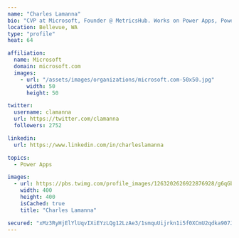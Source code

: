 ```yaml
---
name: "Charles Lamanna"
bio: "CVP at Microsoft, Founder @ MetricsHub. Works on Power Apps, Power Automate, Power Virtual Agent, Common Data Service and Dynamics 365."
location: Bellevue, WA
type: "profile"
heat: 64

affiliation:
  name: Microsoft
  domain: microsoft.com
  images:
    - url: "/assets/images/organizations/microsoft.com-50x50.jpg"
      width: 50
      height: 50

twitter:
  username: clamanna
  url: https://twitter.com/clamanna
  followers: 2752

linkedin:
  url: https://www.linkedin.com/in/charleslamanna

topics:
  - Power Apps

images:
  - url: https://pbs.twimg.com/profile_images/1263202626922876928/g6qGbHZ-_400x400.jpg
    width: 400
    height: 400
    isCached: true
    title: "Charles Lamanna"

secured: "xMz3RyHjElYlUqvIXiEYzLQg12LzAe3/1smquUijrkn1i5f0XCmU2qdka907JNhw8voON7AEm1Cy02KGVx2U57u6GUAukgIePasRnA6UI3AJOwJ1Do1N2ZzCHbNyG2ZjXA+4GEBfPtzlqLVrLwgnVC0K4BqslXOfq/B4VEHTDRPC6iJNZmwCOMVjwkF2w/XAb6qQVhDf5ZXHgeS9aLjevuC4y3i1OXwYDvA33zndGozNjht7Q5DmbkHJbr7F1GQYeLZ7suUV9uZ6269RlIeZFxDovPr+HL8EhrUPvwUbBHZnpRfBjLhjpBaQ/h/YrypqHgul5hxHt9ajuF/0x9BpNMgdkpP++vPhdYqKF+FIyukgcij1DsR1gn4HhykZUkJWRogZ4xVyRZQPysnvAGkTNbvn/tFUw9zF98wGhRR2/bg=;R865hVpsP/BnLhX/zimtoA=="
---
```


